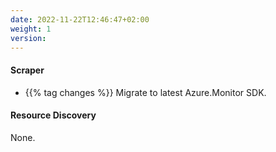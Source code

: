 ```yaml
---
date: 2022-11-22T12:46:47+02:00
weight: 1
version:
---
```


#### Scraper

- {{% tag changes %}} Migrate to latest Azure.Monitor SDK.
  
#### Resource Discovery

None.
